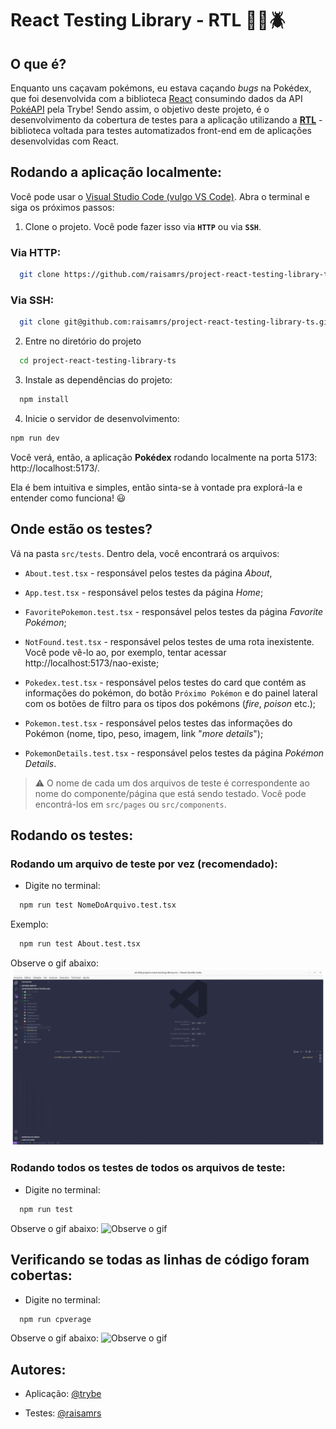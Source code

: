 React Testing Library - RTL 🕵️‍♀️🪲
===============	

## O que é?
Enquanto uns caçavam pokémons, eu estava caçando *bugs* na Pokédex, que foi desenvolvida com a biblioteca [React](https://react.dev/) consumindo dados da API [PokéAPI](https://pokeapi.co/) pela Trybe! Sendo assim, o objetivo deste projeto, é o desenvolvimento da cobertura de testes para a aplicação utilizando a [**RTL**](https://testing-library.com/docs/react-testing-library/intro) - biblioteca voltada para testes automatizados front-end em de aplicações desenvolvidas com React.

## Rodando a aplicação localmente:
Você pode usar o [Visual Studio Code (vulgo VS Code)](https://code.visualstudio.com/download). Abra o terminal e siga os próximos passos:

1. Clone o projeto.  Você pode fazer isso via **`HTTP`** ou via **`SSH`**.

### Via HTTP:
```bash
  git clone https://github.com/raisamrs/project-react-testing-library-ts.git
```
### Via SSH:
```bash
  git clone git@github.com:raisamrs/project-react-testing-library-ts.git
```

2. Entre no diretório do projeto

```bash
  cd project-react-testing-library-ts
```

3. Instale as dependências do projeto:
```bash
  npm install
```

4. Inicie o servidor de desenvolvimento:

```bash
npm run dev
```
Você verá, então, a aplicação **Pokédex** rodando localmente na porta 5173: http://localhost:5173/.

Ela é bem intuitiva e simples, então sinta-se à vontade pra explorá-la e entender como funciona! 😃

## Onde estão os testes?

 Vá na pasta `src/tests`. Dentro dela, você encontrará os arquivos:

  * `About.test.tsx` - responsável pelos testes da página *About*,

  * `App.test.tsx` - responsável pelos testes da página *Home*;

  * `FavoritePokemon.test.tsx` - responsável pelos testes da página *Favorite Pokémon*;

  * `NotFound.test.tsx` - responsável pelos testes de uma rota inexistente. Você pode vê-lo ao, por exemplo, tentar acessar http://localhost:5173/nao-existe;

  * `Pokedex.test.tsx` - responsável pelos testes do card que contém as informações do pokémon, do botão `Próximo Pokémon` e do painel lateral com os botões de filtro para os tipos dos pokémons (*fire*, *poison* etc.);

  * `Pokemon.test.tsx` - responsável pelos testes das informações do Pokémon (nome, tipo, peso, imagem, link "*more details*");

  * `PokemonDetails.test.tsx` - responsável pelos testes da página *Pokémon Details*.


> ⚠️ O nome de cada um dos arquivos de teste é correspondente ao nome do componente/página que está sendo testado. Você pode encontrá-los em `src/pages` ou `src/components`.
## Rodando os testes:

### Rodando um arquivo de teste por vez (recomendado):
* Digite no terminal:

```bash
  npm run test NomeDoArquivo.test.tsx
```
Exemplo:
 
```bash
  npm run test About.test.tsx
```
Observe o gif abaixo:
![Observe o gif](https://github.com/raisamrs/project-react-testing-library-ts/blob/main/src/assets/npm-run-test-nome-do-arquivo.gif)
### Rodando todos os testes de todos os arquivos de teste:
* Digite no terminal:

```bash
  npm run test
```
Observe o gif abaixo:
![Observe o gif](https://github.com/raisamrs/project-react-testing-library-ts/blob/main/src/assets/npm-run-test.gif)
## Verificando se todas as linhas de código foram cobertas:

* Digite no terminal:

```bash
  npm run cpverage
```
Observe o gif abaixo:
![Observe o gif](https://github.com/raisamrs/project-react-testing-library-ts/blob/main/src/assets/npm-run-coverage.gif)
## Autores:

- Aplicação: [@trybe](https://github.com/tryber)

- Testes: [@raisamrs](https://www.github.com/raisamrs)

